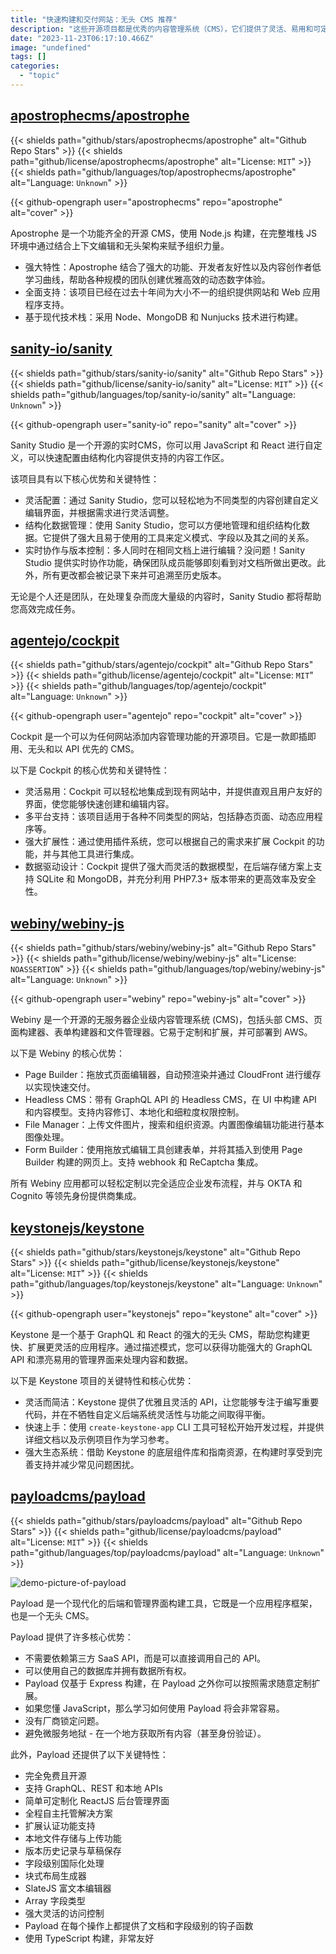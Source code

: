 ```yaml
---
title: "快速构建和交付网站：无头 CMS 推荐"
description: "这些开源项目都是优秀的内容管理系统（CMS），它们提供了灵活、易用和可定制的解决方案。无论您是个人还是团队，这些项目都能满足您处理复杂内容时的需求。它们具有强大的功能和丰富的生态系统，并支持多种技术栈和平台。此外，这些项目都拥有庞大而活跃的社区，可以提供帮助和支持。无论您需要构建什么样类型的应用程序或网站，这些开源项目都值得一试。"
date: "2023-11-23T06:17:10.466Z"
image: "undefined"
tags: []
categories:
  - "topic"
---
```


## [apostrophecms/apostrophe](https://github.com/apostrophecms/apostrophe)

{{< shields path="github/stars/apostrophecms/apostrophe" alt="Github Repo Stars" >}} {{< shields path="github/license/apostrophecms/apostrophe" alt="License: `MIT`" >}} {{< shields path="github/languages/top/apostrophecms/apostrophe" alt="Language: `Unknown`" >}}

{{< github-opengraph user="apostrophecms" repo="apostrophe" alt="cover" >}}

Apostrophe 是一个功能齐全的开源 CMS，使用 Node.js 构建，在完整堆栈 JS 环境中通过结合上下文编辑和无头架构来赋予组织力量。

- 强大特性：Apostrophe 结合了强大的功能、开发者友好性以及内容创作者低学习曲线，帮助各种规模的团队创建优雅高效的动态数字体验。
- 全面支持：该项目已经在过去十年间为大小不一的组织提供网站和 Web 应用程序支持。
- 基于现代技术栈：采用 Node、MongoDB 和 Nunjucks 技术进行构建。

## [sanity-io/sanity](https://github.com/sanity-io/sanity)

{{< shields path="github/stars/sanity-io/sanity" alt="Github Repo Stars" >}} {{< shields path="github/license/sanity-io/sanity" alt="License: `MIT`" >}} {{< shields path="github/languages/top/sanity-io/sanity" alt="Language: `Unknown`" >}}

{{< github-opengraph user="sanity-io" repo="sanity" alt="cover" >}}

Sanity Studio 是一个开源的实时CMS，你可以用 JavaScript 和 React 进行自定义，可以快速配置由结构化内容提供支持的内容工作区。

该项目具有以下核心优势和关键特性：

- 灵活配置：通过 Sanity Studio，您可以轻松地为不同类型的内容创建自定义编辑界面，并根据需求进行灵活调整。
- 结构化数据管理：使用 Sanity Studio，您可以方便地管理和组织结构化数据。它提供了强大且易于使用的工具来定义模式、字段以及其之间的关系。
- 实时协作与版本控制：多人同时在相同文档上进行编辑？没问题！Sanity Studio 提供实时协作功能，确保团队成员能够即刻看到对文档所做出更改。此外，所有更改都会被记录下来并可追溯至历史版本。

无论是个人还是团队，在处理复杂而庞大量级的内容时，Sanity Studio 都将帮助您高效完成任务。

## [agentejo/cockpit](https://github.com/agentejo/cockpit)

{{< shields path="github/stars/agentejo/cockpit" alt="Github Repo Stars" >}} {{< shields path="github/license/agentejo/cockpit" alt="License: `MIT`" >}} {{< shields path="github/languages/top/agentejo/cockpit" alt="Language: `Unknown`" >}}

{{< github-opengraph user="agentejo" repo="cockpit" alt="cover" >}}

Cockpit 是一个可以为任何网站添加内容管理功能的开源项目。它是一款即插即用、无头和以 API 优先的 CMS。

以下是 Cockpit 的核心优势和关键特性：

- 灵活易用：Cockpit 可以轻松地集成到现有网站中，并提供直观且用户友好的界面，使您能够快速创建和编辑内容。
- 多平台支持：该项目适用于各种不同类型的网站，包括静态页面、动态应用程序等。
- 强大扩展性：通过使用插件系统，您可以根据自己的需求来扩展 Cockpit 的功能，并与其他工具进行集成。
- 数据驱动设计：Cockpit 提供了强大而灵活的数据模型，在后端存储方案上支持 SQLite 和 MongoDB，并充分利用 PHP7.3+ 版本带来的更高效率及安全性。

## [webiny/webiny-js](https://github.com/webiny/webiny-js)

{{< shields path="github/stars/webiny/webiny-js" alt="Github Repo Stars" >}} {{< shields path="github/license/webiny/webiny-js" alt="License: `NOASSERTION`" >}} {{< shields path="github/languages/top/webiny/webiny-js" alt="Language: `Unknown`" >}}

{{< github-opengraph user="webiny" repo="webiny-js" alt="cover" >}}

Webiny 是一个开源的无服务器企业级内容管理系统 (CMS)，包括头部 CMS、页面构建器、表单构建器和文件管理器。它易于定制和扩展，并可部署到 AWS。

以下是 Webiny 的核心优势：

- Page Builder：拖放式页面编辑器，自动预渲染并通过 CloudFront 进行缓存以实现快速交付。
- Headless CMS：带有 GraphQL API 的 Headless CMS，在 UI 中构建 API 和内容模型。支持内容修订、本地化和细粒度权限控制。
- File Manager：上传文件图片，搜索和组织资源。内置图像编辑功能进行基本图像处理。
- Form Builder：使用拖放式编辑工具创建表单，并将其插入到使用 Page Builder 构建的网页上。支持 webhook 和 ReCaptcha 集成。

所有 Webiny 应用都可以轻松定制以完全适应企业发布流程，并与 OKTA 和 Cognito 等领先身份提供商集成。

## [keystonejs/keystone](https://github.com/keystonejs/keystone)

{{< shields path="github/stars/keystonejs/keystone" alt="Github Repo Stars" >}} {{< shields path="github/license/keystonejs/keystone" alt="License: `MIT`" >}} {{< shields path="github/languages/top/keystonejs/keystone" alt="Language: `Unknown`" >}}

{{< github-opengraph user="keystonejs" repo="keystone" alt="cover" >}}

Keystone 是一个基于 GraphQL 和 React 的强大的无头 CMS，帮助您构建更快、扩展更灵活的应用程序。通过描述模式，您可以获得功能强大的 GraphQL API 和漂亮易用的管理界面来处理内容和数据。

以下是 Keystone 项目的关键特性和核心优势：

- 灵活而简洁：Keystone 提供了优雅且灵活的 API，让您能够专注于编写重要代码，并在不牺牲自定义后端系统灵活性与功能之间取得平衡。
- 快速上手：使用 `create-keystone-app` CLI 工具可轻松开始开发过程，并提供详细文档以及示例项目作为学习参考。
- 强大生态系统：借助 Keystone 的底层组件库和指南资源，在构建时享受到完善支持并减少常见问题困扰。

## [payloadcms/payload](https://github.com/payloadcms/payload)

{{< shields path="github/stars/payloadcms/payload" alt="Github Repo Stars" >}} {{< shields path="github/license/payloadcms/payload" alt="License: `MIT`" >}} {{< shields path="github/languages/top/payloadcms/payload" alt="Language: `Unknown`" >}}

![demo-picture-of-payload](https://static.osguider.com/history/2023/8b8c5b3dc8b70120d37c9c7caa4a6601.webp)

Payload 是一个现代化的后端和管理界面构建工具，它既是一个应用程序框架，也是一个无头 CMS。

Payload 提供了许多核心优势：

- 不需要依赖第三方 SaaS API，而是可以直接调用自己的 API。
- 可以使用自己的数据库并拥有数据所有权。
- Payload 仅基于 Express 构建，在 Payload 之外你可以按照需求随意定制扩展。
- 如果您懂 JavaScript，那么学习如何使用 Payload 将会非常容易。
- 没有厂商锁定问题。
- 避免微服务地狱 - 在一个地方获取所有内容（甚至身份验证）。

此外，Payload 还提供了以下关键特性：

- 完全免费且开源
- 支持 GraphQL、REST 和本地 APIs
- 简单可定制化 ReactJS 后台管理界面
- 全程自主托管解决方案
- 扩展认证功能支持
- 本地文件存储与上传功能
- 版本历史记录与草稿保存
- 字段级别国际化处理
- 块式布局生成器
- SlateJS 富文本编辑器
- Array 字段类型
- 强大灵活的访问控制
- Payload 在每个操作上都提供了文档和字段级别的钩子函数
- 使用 TypeScript 构建，非常友好
